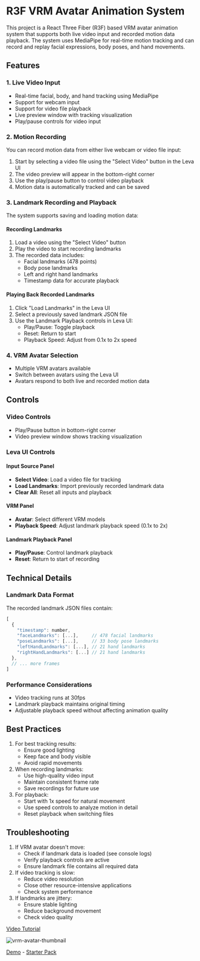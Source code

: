 # R3F VRM Avatar Animation System

This project is a React Three Fiber (R3F) based VRM avatar animation system that supports both live video input and recorded motion data playback. The system uses MediaPipe for real-time motion tracking and can record and replay facial expressions, body poses, and hand movements.

## Features

### 1. Live Video Input
- Real-time facial, body, and hand tracking using MediaPipe
- Support for webcam input
- Support for video file playback
- Live preview window with tracking visualization
- Play/pause controls for video input

### 2. Motion Recording
You can record motion data from either live webcam or video file input:
1. Start by selecting a video file using the "Select Video" button in the Leva UI
2. The video preview will appear in the bottom-right corner
3. Use the play/pause button to control video playback
4. Motion data is automatically tracked and can be saved

### 3. Landmark Recording and Playback
The system supports saving and loading motion data:

#### Recording Landmarks
1. Load a video using the "Select Video" button
2. Play the video to start recording landmarks
3. The recorded data includes:
   - Facial landmarks (478 points)
   - Body pose landmarks
   - Left and right hand landmarks
   - Timestamp data for accurate playback

#### Playing Back Recorded Landmarks
1. Click "Load Landmarks" in the Leva UI
2. Select a previously saved landmark JSON file
3. Use the Landmark Playback controls in Leva UI:
   - Play/Pause: Toggle playback
   - Reset: Return to start
   - Playback Speed: Adjust from 0.1x to 2x speed

### 4. VRM Avatar Selection
- Multiple VRM avatars available
- Switch between avatars using the Leva UI
- Avatars respond to both live and recorded motion data

## Controls

### Video Controls
- Play/Pause button in bottom-right corner
- Video preview window shows tracking visualization

### Leva UI Controls

#### Input Source Panel
- **Select Video**: Load a video file for tracking
- **Load Landmarks**: Import previously recorded landmark data
- **Clear All**: Reset all inputs and playback

#### VRM Panel
- **Avatar**: Select different VRM models
- **Playback Speed**: Adjust landmark playback speed (0.1x to 2x)

#### Landmark Playback Panel
- **Play/Pause**: Control landmark playback
- **Reset**: Return to start of recording

## Technical Details

### Landmark Data Format
The recorded landmark JSON files contain:
```javascript
[
  {
    "timestamp": number,
    "faceLandmarks": [...],     // 478 facial landmarks
    "poseLandmarks": [...],     // 33 body pose landmarks
    "leftHandLandmarks": [...], // 21 hand landmarks
    "rightHandLandmarks": [...] // 21 hand landmarks
  },
  // ... more frames
]
```

### Performance Considerations
- Video tracking runs at 30fps
- Landmark playback maintains original timing
- Adjustable playback speed without affecting animation quality

## Best Practices
1. For best tracking results:
   - Ensure good lighting
   - Keep face and body visible
   - Avoid rapid movements
2. When recording landmarks:
   - Use high-quality video input
   - Maintain consistent frame rate
   - Save recordings for future use
3. For playback:
   - Start with 1x speed for natural movement
   - Use speed controls to analyze motion in detail
   - Reset playback when switching files

## Troubleshooting
1. If VRM avatar doesn't move:
   - Check if landmark data is loaded (see console logs)
   - Verify playback controls are active
   - Ensure landmark file contains all required data
2. If video tracking is slow:
   - Reduce video resolution
   - Close other resource-intensive applications
   - Check system performance
3. If landmarks are jittery:
   - Ensure stable lighting
   - Reduce background movement
   - Check video quality

[Video Tutorial](https://www.youtube.com/watch?v=6MP48RFhe2Y)

![vrm-avatar-thumbnail](https://github.com/user-attachments/assets/29e8ea14-56c0-47af-a632-55f09a571d6c)

[Demo](https://vrm.wawasensei.dev/) - [Starter Pack](https://github.com/wass08/r3f-vrm-starter)

